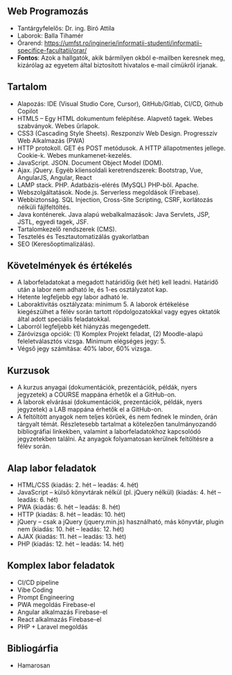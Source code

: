 ## Web Programozás
* Tantárgyfelelős: Dr. ing. Biró Attila
* Laborok: Balla Tihamér
* Órarend: https://umfst.ro/inginerie/informatii-studenti/informatii-specifice-facultatii/orar/
* **Fontos**: Azok a hallgatók, akik bármilyen okból e-mailben keresnek meg, kizárólag az egyetem által biztosított hivatalos e-mail címükről írjanak.

## Tartalom
* Alapozás: IDE (Visual Studio Core, Cursor), GitHub/Gitlab, CI/CD, Github Copilot 
* HTML5 – Egy HTML dokumentum felépítése. Alapvető tagek. Webes szabványok. Webes űrlapok.
* CSS3 (Cascading Style Sheets). Reszponzív Web Design. Progresszív Web Alkalmazás (PWA)
* HTTP protokoll. GET és POST metódusok. A HTTP állapotmentes jellege. Cookie-k. Webes munkamenet-kezelés.
* JavaScript. JSON. Document Object Model (DOM).
* Ajax. jQuery. Egyéb kliensoldali keretrendszerek: Bootstrap, Vue, AngularJS, Angular, React
* LAMP stack. PHP. Adatbázis-elérés (MySQL) PHP-ből. Apache.
* Webszolgáltatások. Node.js. Serverless megoldások (Firebase).
* Webbiztonság. SQL Injection, Cross-Site Scripting, CSRF, korlátozás nélküli fájlfeltöltés.
* Java konténerek. Java alapú webalkalmazások: Java Servlets, JSP, JSTL, egyedi tagek, JSF.
* Tartalomkezelő rendszerek (CMS).
* Tesztelés és Tesztautomatizálás gyakorlatban
* SEO (Keresőoptimalizálás).

## Követelmények és értékelés
* A laborfeladatokat a megadott határidőig (két hét) kell leadni. Határidő után a labor nem adható le, és 1-es osztályzatot kap.
* Hetente legfeljebb egy labor adható le.
* Laboraktivitás osztályzata: minimum 5. A laborok értékelése kiegészülhet a félév során tartott röpdolgozatokkal vagy egyes oktatók által adott speciális feladatokkal.
* Laborról legfeljebb két hiányzás megengedett.
* Záróvizsga opciók: (1) Komplex Projekt feladat, (2) Moodle-alapú feleletválasztós vizsga. Minimum elégséges jegy: 5.
* Végső jegy számítása: 40% labor, 60% vizsga.

## Kurzusok
* A kurzus anyagai (dokumentációk, prezentációk, példák, nyers jegyzetek) a COURSE mappána érhetők el a GitHub-on.
* A laborok elvárásai (dokumentációk, prezentációk, példák, nyers jegyzetek) a LAB mappána érhetők el a GitHub-on.
* A feltöltött anyagok nem teljes körűek, és nem fednek le minden, órán tárgyalt témát. Részletesebb tartalmat a kötelezően tanulmányozandó bibliográfiai linkekben, valamint a laborfeladatokhoz kapcsolódó jegyzetekben találni. Az anyagok folyamatosan kerülnek feltöltésre a félév során.

## Alap labor feladatok
* HTML/CSS (kiadás: 2. hét – leadás: 4. hét)
* JavaScript – külső könyvtárak nélkül (pl. jQuery nélkül) (kiadás: 4. hét – leadás: 6. hét)
* PWA (kiadás: 6. hét – leadás: 8. hét)
* HTTP (kiadás: 8. hét – leadás: 10. hét)
* jQuery – csak a jQuery (jquery.min.js) használható, más könyvtár, plugin nem (kiadás: 10. hét – leadás: 12. hét)
* AJAX (kiadás: 11. hét – leadás: 13. hét)
* PHP (kiadás: 12. hét – leadás: 14. hét)

## Komplex labor feladatok
* CI/CD pipeline
* Vibe Coding
* Prompt Engineering
* PWA megoldás Firebase-el
* Angular alkalmazás Firebase-el
* React alkalmazás Firebase-el
* PHP + Laravel megoldás

## Bibliogárfia
* Hamarosan
